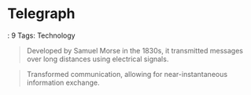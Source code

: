 # Telegraph

: 9
Tags: Technology

> Developed by Samuel Morse in the 1830s, it transmitted messages over long distances using electrical signals.
> 

> Transformed communication, allowing for near-instantaneous information exchange.
>